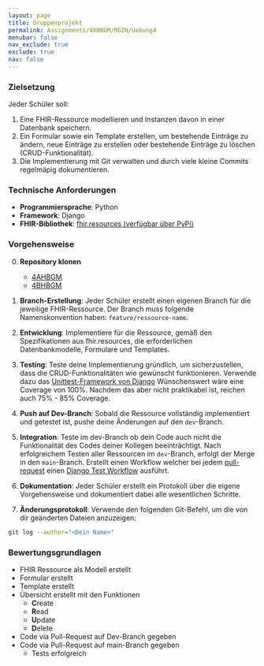 ```yaml
---
layout: page
title: Gruppenprojekt
permalink: Assignments/4XHBGM/MGIN/Uebung4
menubar: false
nav_exclude: true
exclude: true
nav: false
---
```



### Zielsetzung

Jeder Schüler soll:
1. Eine FHIR-Ressource modellieren und Instanzen davon in einer Datenbank speichern.
2. Ein Formular sowie ein Template erstellen, um bestehende Einträge zu ändern, neue Einträge zu erstellen oder bestehende Einträge zu löschen (CRUD-Funktionalität).
3. Die Implementierung mit Git verwalten und durch viele kleine Commits regelmäpig dokumentieren.


### Technische Anforderungen

- **Programmiersprache**: Python
- **Framework**: Django
- **FHIR-Bibliothek**: [fhir.resources (verfügbar über PyPi)](https://pypi.org/project/fhir.resources/) 



### Vorgehensweise

0. **Repository klonen**

    - [4AHBGM](https://github.com/Die-Spengergasse/SJ2425-MGIN4A-FHIR)
    - [4BHBGM](https://github.com/Die-Spengergasse/SJ2425-MGIN4B-FHIR)

1. **Branch-Erstellung**: Jeder Schüler erstellt einen eigenen Branch für die jeweilige FHIR-Ressource. Der Branch muss folgende Namenskonvention haben: `feature/ressource-name`.
   
2. **Entwicklung**: Implementiere für die Ressource, gemäß den Spezifikationen aus fhir.resources, die erforderlichen Datenbankmodelle, Formulare und Templates.

3. **Testing**: Teste deine Implementierung gründlich, um sicherzustellen, dass die CRUD-Funktionalitäten wie gewünscht funktionieren. Verwende dazu das [Unittest-Framework von Django](https://docs.djangoproject.com/en/5.1/topics/testing/overview/) Wünschenswert wäre eine Coverage von 100%. Nachdem das aber nicht praktikabel ist, reichen auch 75% - 85% Coverage. 

4. **Push auf Dev-Branch**: Sobald die Ressource vollständig implementiert und getestet ist, pushe deine Änderungen auf den `dev`-Branch.

5. **Integration**: Teste im dev-Branch ob dein Code auch nicht die Funktionalität des Codes deiner Kollegen beeinträchtigt.  Nach erfolgreichem Testen aller Ressourcen im `dev`-Branch, erfolgt der Merge in den `main`-Branch. Erstellt einen Workflow welcher bei jedem [pull-request](https://docs.github.com/en/actions/writing-workflows/choosing-when-your-workflow-runs/events-that-trigger-workflows#pull_request) einen [Django Test Workflow](https://github.com/UKnowWhoIm/django-test-action) ausführt. 

6. **Dokumentation**: Jeder Schüler erstellt ein Protokoll über die eigene Vorgehensweise und dokumentiert dabei alle wesentlichen Schritte.

7. **Änderungsprotokoll**: Verwende den folgenden Git-Befehl, um die von dir geänderten Dateien anzuzeigen:
```bash
git log --author="<Dein Name>"
```


### Bewertungsgrundlagen

- FHIR Ressource als Modell erstellt
- Formular erstellt
- Template erstellt
- Übersicht erstellt mit den Funktionen
    - **C**reate
    - **R**ead
    - **U**pdate
    - **D**elete
- Code via Pull-Request auf Dev-Branch gegeben
- Code via Pull-Request auf main-Branch gegeben
    - Tests erfolgreich